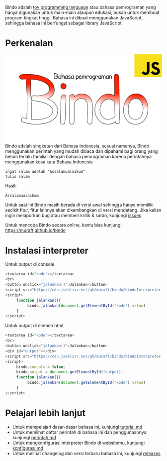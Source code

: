 Bindo adalah [toy programming language](https://www.techopedia.com/definition/22609/toy-language) atau bahasa pemrograman yang hanya digunakan untuk main-main ataupun edukasi, bukan untuk membuat program tingkat tinggi. Bahasa ini dibuat menggunakan JavaScript, sehingga bahasa ini berfungsi sebagai library JavaScript

# Perkenalan
![logo Bindo](logo.jpg)
Bindo adalah singkatan dari Bahasa Indonesia, sesuai namanya, Bindo menggunakan perintah yang mudah dibaca dan dipahami bagi orang yang belum terlalu familiar dengan bahasa pemrograman karena perintahnya menggunakan kosa kata Bahasa Indonesia

```
ingat salam adalah "Assalamualaikum"
tulis salam
```

Hasil:

```
Assalamualaikum
```

Untuk saat ini Bindo masih berada di versi awal sehingga hanya memiliki sedikit fitur, fitur lainnya akan dikembangkan di versi mendatang. Jika kalian ingin melaporkan bug atau memberi kritik & saran, kunjungi [issues](https://github.com/muraft/bindo/issues)

Untuk mencoba Bindo secara online, kamu bisa kunjungi https://muraft.github.io/bindo

# Instalasi interpreter
Untuk output di console
```javascript
<textarea id="kode"></textarea>
<br>
<button onclick="jalankan()">Jalankan</button>
<script src="https://cdn.jsdelivr.net/gh/muraft/bindo/bindoInterpreter.min.js"></script>
<script>
     function jalankan(){
          bindo.jalankan(document.getElementById('kode').value)
     }
</script>
```
Untuk output di elemen html
```javascript
<textarea id="kode"></textarea>
<br>
<button onclick="jalankan()">Jalankan</button>
<div id="output"></div>
<script src="https://cdn.jsdelivr.net/gh/muraft/bindo/bindoInterpreter.min.js"></script>
<script>
     bindo.console = false;
     bindo.output = document.getElementById("output);
     function jalankan(){
          bindo.jalankan(document.getElementById('kode').value)
     }
</script>
```

# Pelajari lebih lanjut
- Untuk mempelajari dasar-dasar bahasa ini, kunjungi [tutorial.md](tutorial.md)
- Untuk memlihat daftar perintah di bahasa ini dan penggunaannya, kunjungi [perintah.md](perintah.md)
- Untuk mengkonfigurasi interpreter Bindo di websitemu, kunjungi [konfigurasi.md](konfigurasi.md)
- Untuk melihat changelog dan versi terbaru bahasa ini, kunjungi [releases](https://github.com/coolraptor08/bindo/releases)
